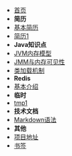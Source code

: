 - [首页](/)
- **简历**
- [基本简历](/resume/base)
- [简历1](/resume/base.1)
- **Java知识点**
- [JVM内存模型](/java/jvm1)
- [JMM与内存可见性](/java/jmm)
- [类加载机制](/java/class)
- **Redis**
- [基本介绍](/redis/)
- **临时**
- [tmp1](/tmp/tmp1)
- **技术文档**
- [Markdown语法](/markdown/)
- **其他**
- [项目地址](/project/)
- [书签](/bookmark/)